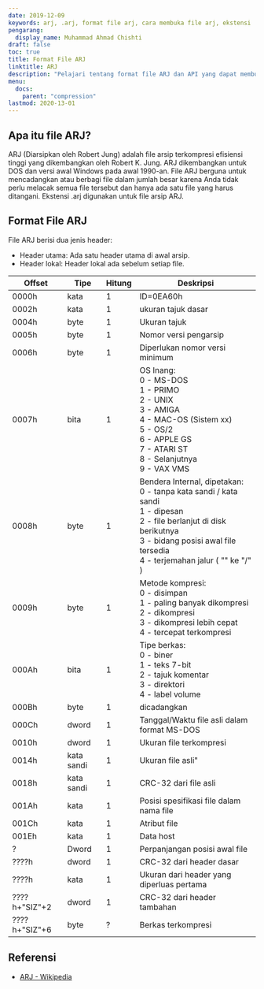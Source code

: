 ```yaml
---
date: 2019-12-09
keywords: arj, .arj, format file arj, cara membuka file arj, ekstensi .arj, ekstensi arj
pengarang:
  display_name: Muhammad Ahmad Chishti
draft: false
toc: true
title: Format File ARJ
linktitle: ARJ
description: "Pelajari tentang format file ARJ dan API yang dapat membuat dan membuka file ARJ."
menu:
  docs:
    parent: "compression"
lastmod: 2020-13-01
---
```


## Apa itu file ARJ? ##

ARJ (Diarsipkan oleh Robert Jung) adalah file arsip terkompresi efisiensi tinggi yang dikembangkan oleh Robert K. Jung. ARJ dikembangkan untuk DOS dan versi awal Windows pada awal 1990-an. File ARJ berguna untuk mencadangkan atau berbagi file dalam jumlah besar karena Anda tidak perlu melacak semua file tersebut dan hanya ada satu file yang harus ditangani. Ekstensi .arj digunakan untuk file arsip ARJ.

## Format File ARJ ##

File ARJ berisi dua jenis header:

- Header utama: Ada satu header utama di awal arsip.
- Header lokal: Header lokal ada sebelum setiap file.

|Offset|Tipe|Hitung|Deskripsi|
|---|---|---|---|
|0000h|kata|1|ID=0EA60h|
|0002h|kata|1|ukuran tajuk dasar|
|0004h|byte|1|Ukuran tajuk|
|0005h|byte|1|Nomor versi pengarsip|
|0006h|byte|1|Diperlukan nomor versi minimum|
|0007h|bita|1|OS Inang:</br> 0 - MS-DOS</br> 1 - PRIMO</br> 2 - UNIX</br> 3 - AMIGA</br> 4 - MAC-OS (Sistem xx)</br> 5 - OS/2</br> 6 - APPLE GS</br> 7 - ATARI ST</br> 8 - Selanjutnya</br> 9 - VAX VMS|
|0008h|byte|1|Bendera Internal, dipetakan:</br> 0 - tanpa kata sandi / kata sandi</br> 1 - dipesan</br> 2 - file berlanjut di disk berikutnya</br> 3 - bidang posisi awal file tersedia</br> 4 - terjemahan jalur ( "\" ke "/" )|
|0009h|byte|1|Metode kompresi:</br> 0 - disimpan</br> 1 - paling banyak dikompresi</br> 2 - dikompresi</br> 3 - dikompresi lebih cepat</br> 4 - tercepat terkompresi|
|000Ah|bita|1|Tipe berkas:</br> 0 - biner</br> 1 - teks 7-bit</br> 2 - tajuk komentar</br> 3 - direktori</br> 4 - label volume|
|000Bh|byte|1|dicadangkan|
|000Ch|dword|1|Tanggal/Waktu file asli dalam format MS-DOS|
|0010h|dword|1|Ukuran file terkompresi|
|0014h|kata sandi|1|Ukuran file asli"|
|0018h|kata sandi|1|CRC-32 dari file asli|
|001Ah|kata|1|Posisi spesifikasi file dalam nama file|
|001Ch|kata|1|Atribut file|
|001Eh|kata|1|Data host|
|?|Dword|1|Perpanjangan posisi awal file|
|????h|dword|1|CRC-32 dari header dasar|
|????h|kata|1|Ukuran dari header yang diperluas pertama|
|????h+"SIZ"+2|dword|1|CRC-32 dari header tambahan|
|????h+"SIZ"+6|byte|?|Berkas terkompresi|

## Referensi ##

- [ARJ - Wikipedia](https://en.wikipedia.org/wiki/ARJ)

